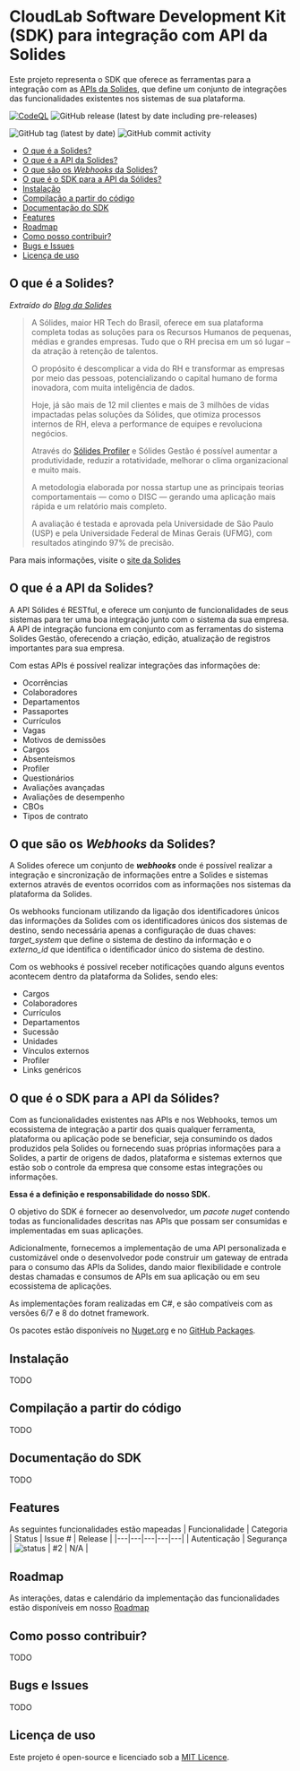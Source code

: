 # CloudLab Software Development Kit (SDK) para integração com API da Solides <!-- omit in toc -->
Este projeto representa o SDK que oferece as ferramentas para a integração com as [APIs da Solides](https://gestaoapidocs.solides.com.br/), que define um conjunto de integrações das funcionalidades existentes nos sistemas de sua plataforma.

[![CodeQL](https://github.com/cloudlabtech/SDK-Solides-API/actions/workflows/codeql.yml/badge.svg)](https://github.com/cloudlabtech/SDK-Solides-API/actions/workflows/codeql.yml)
![GitHub release (latest by date including pre-releases)](https://img.shields.io/github/v/release/cloudlabtech/SDK-Solides-API?include_prereleases)

![GitHub tag (latest by date)](https://img.shields.io/github/v/tag/cloudlabtech/SDK-Solides-API)
![GitHub commit activity](https://img.shields.io/github/commit-activity/m/cloudlabtech/SDK-Solides-API)

- [O que é a Solides?](#o-que-é-a-solides)
- [O que é a API da Solides?](#o-que-é-a-api-da-solides)
- [O que são os *Webhooks* da Solides?](#o-que-são-os-webhooks-da-solides)
- [O que é o SDK para a API da Sólides?](#o-que-é-o-sdk-para-a-api-da-sólides)
- [Instalação](#instalação)
- [Compilação a partir do código](#compilação-a-partir-do-código)
- [Documentação do SDK](#documentação-do-sdk)
- [Features](#features)
- [Roadmap](#roadmap)
- [Como posso contribuir?](#como-posso-contribuir)
- [Bugs e Issues](#bugs-e-issues)
- [Licença de uso](#licença-de-uso)

## O que é a Solides?
*Extraído do [Blog da Solides](https://blog.solides.com.br/sobre-a-solides/)*

> A Sólides, maior HR Tech do Brasil, oferece em sua plataforma completa todas as soluções para os Recursos Humanos de pequenas, médias e grandes empresas. Tudo que o RH precisa em um só lugar – da atração à retenção de talentos.
> 
> O propósito é descomplicar a vida do RH e transformar as empresas por meio das pessoas, potencializando o capital humano de forma inovadora, com muita inteligência de dados. 
>
> Hoje, já são mais de 12 mil clientes e mais de 3 milhões de vidas impactadas pelas soluções da Sólides, que otimiza processos internos de RH, eleva a performance de equipes e revoluciona negócios. 
> 
> Através do [Sólides Profiler](https://blog.solides.com.br/tudo-sobre-profiler/) e Sólides Gestão é possível aumentar a produtividade, reduzir a rotatividade, melhorar o clima organizacional e muito mais.
>
> A metodologia elaborada por nossa startup une as principais teorias comportamentais — como o DISC — gerando uma aplicação mais rápida e um relatório mais completo. 
>
> A avaliação é testada e aprovada pela Universidade de São Paulo (USP) e pela Universidade Federal de Minas Gerais (UFMG), com resultados atingindo 97% de precisão.

Para mais informações, visite o [site da Solides](https://solides.com.br/)

## O que é a API da Solides?
A API Sólides é RESTful, e oferece um conjunto de funcionalidades de seus sistemas para ter uma boa integração junto com o sistema da sua empresa. A API de integração funciona em conjunto com as ferramentas do sistema Solides Gestão, oferecendo a criação, edição, atualização de registros importantes para sua empresa.

Com estas APIs é possível realizar integrações das informações de:
- Ocorrências
- Colaboradores
- Departamentos
- Passaportes
- Currículos
- Vagas
- Motivos de demissões
- Cargos
- Absenteísmos
- Profiler
- Questionários
- Avaliações avançadas
- Avaliações de desempenho
- CBOs
- Tipos de contrato

## O que são os *Webhooks* da Solides?
A Solides oferece um conjunto de ***webhooks*** onde é possível realizar a integração e sincronização de informações entre a Solides e sistemas externos através de eventos ocorridos com as informações nos sistemas da plataforma da Solides.

Os webhooks funcionam utilizando da ligação dos identificadores únicos das informações da Solides com os identificadores únicos dos sistemas de destino, sendo necessária apenas a configuração de duas chaves: *target_system* que define o sistema de destino da informação e o *externo_id* que identifica o identificador único do sistema de destino.

Com os webhooks é possível receber notificações quando alguns eventos acontecem dentro da plataforma da Solides, sendo eles:
- Cargos
- Colaboradores
- Currículos
- Departamentos
- Sucessão
- Unidades
- Vínculos externos
- Profiler
- Links genéricos

## O que é o SDK para a API da Sólides?
Com as funcionalidades existentes nas APIs e nos Webhooks, temos um ecossistema de integração a partir dos quais qualquer ferramenta, plataforma ou aplicação pode se beneficiar, seja consumindo os dados produzidos pela Solides ou fornecendo suas próprias informações para a Solides, a partir de origens de dados, plataforma e sistemas externos que estão sob o controle da empresa que consome estas integrações ou informações.

**Essa é a definição e responsabilidade do nosso SDK.**

O objetivo do SDK é fornecer ao desenvolvedor, um *pacote nuget* contendo todas as funcionalidades descritas nas APIs que possam ser consumidas e implementadas em suas aplicações.

Adicionalmente, fornecemos a implementação de uma API personalizada e customizável onde o desenvolvedor pode construir um gateway de entrada para o consumo das APIs da Solides, dando maior flexibilidade e controle destas chamadas e consumos de APIs em sua aplicação ou em seu ecossistema de aplicações.

As implementações foram realizadas em C#, e são compatíveis com as versões 6/7 e 8 do dotnet framework.

Os pacotes estão disponíveis no [Nuget.org](https://www.nuget.org/) e no [GitHub Packages](https://github.com/orgs/cloudlabtech/packages?repo_name=SDK-Solides-API).

## Instalação
TODO

## Compilação a partir do código
TODO

## Documentação do SDK
TODO

## Features
As seguintes funcionalidades estão mapeadas
| Funcionalidade | Categoria | Status | Issue # | Release |
|---|---|---|---|---|
| Autenticação | Segurança | ![status][badge_doing] | #2 | N/A |

## Roadmap
As interações, datas e calendário da implementação das funcionalidades estão disponíveis em nosso [Roadmap](https://github.com/orgs/cloudlabtech/projects/1/views/5)

## Como posso contribuir?
TODO

## Bugs e Issues
TODO

## Licença de uso
Este projeto é open-source e licenciado sob a [MIT Licence](LICENSE).

[badge_backlog]: https://img.shields.io/badge/-Backlog-sucess
[badge_doing]: https://img.shields.io/badge/-Em%20desenvolvimento-sucess
[badge_done]: https://img.shields.io/badge/-Em%20desenvolvimento-sucess